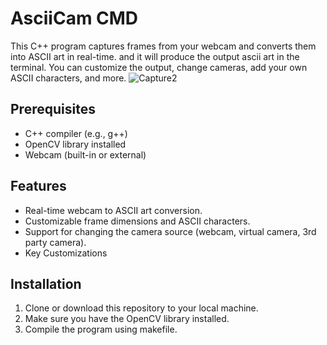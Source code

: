 # AsciiCam CMD

This C++ program captures frames from your webcam and converts them into ASCII art in real-time. and it will produce the output ascii art in the terminal. You can customize the output, change cameras, add your own ASCII characters, and more.
![Capture2](https://github.com/ManojTGN/asciicam-cmd/assets/42494649/1db71409-234b-4fb6-90fd-45cf70a67404)

## Prerequisites

- C++ compiler (e.g., g++)
- OpenCV library installed
- Webcam (built-in or external)

## Features

- Real-time webcam to ASCII art conversion.
- Customizable frame dimensions and ASCII characters.
- Support for changing the camera source (webcam, virtual camera, 3rd party camera).
- Key Customizations

## Installation

1. Clone or download this repository to your local machine.
2. Make sure you have the OpenCV library installed.
3. Compile the program using makefile.


